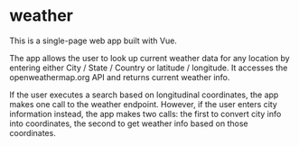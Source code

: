 # weather

This is a single-page web app built with Vue.

The app allows the user to look up current weather data for any location by entering either City / State / Country or latitude / longitude.  It accesses the openweathermap.org API and returns current weather info.

If the user executes a search based on longitudinal coordinates, the app makes one call to the weather endpoint.  However, if the user enters city information instead, the app makes two calls:  the first to convert city info into coordinates, the second to get weather info based on those coordinates.